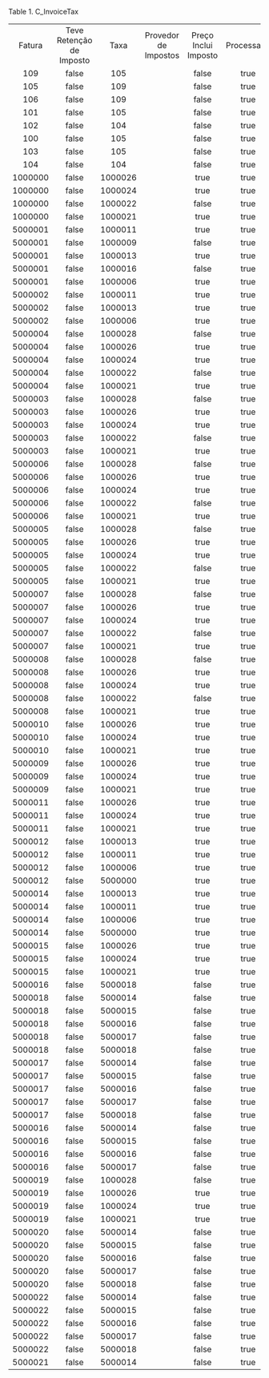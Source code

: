 <div id="d187534e1" class="table">

<div class="table-title">

Table 1. C\_InvoiceTax

</div>

<div class="table-contents">

|         |                          |         |                      |                      |            |                  |                          |
| :-----: | :----------------------: | :-----: | :------------------: | :------------------: | :--------: | :--------------: | :----------------------: |
| Fatura  | Teve Retenção de Imposto |  Taxa   | Provedor de Impostos | Preço Inclui Imposto | Processado | Valor do Imposto | Valor da Base de Imposto |
|   109   |          false           |   105   |                      |        false         |    true    |      12.95       |          215.9           |
|   105   |          false           |   109   |                      |        false         |    true    |        0         |          2731.5          |
|   106   |          false           |   109   |                      |        false         |    true    |        0         |          3657.5          |
|   101   |          false           |   105   |                      |        false         |    true    |       5.7        |            95            |
|   102   |          false           |   104   |                      |        false         |    true    |        0         |           200            |
|   100   |          false           |   105   |                      |        false         |    true    |       2.85       |           47.5           |
|   103   |          false           |   105   |                      |        false         |    true    |       9.12       |           152            |
|   104   |          false           |   104   |                      |        false         |    true    |        0         |           360            |
| 1000000 |          false           | 1000026 |                      |         true         |    true    |      131.26      |         1727.11          |
| 1000000 |          false           | 1000024 |                      |         true         |    true    |      28.49       |         1727.11          |
| 1000000 |          false           | 1000022 |                      |        false         |    true    |      86.35       |         1727.11          |
| 1000000 |          false           | 1000021 |                      |         true         |    true    |      310.88      |         1727.11          |
| 5000001 |          false           | 1000011 |                      |         true         |    true    |      594.00      |         36000.00         |
| 5000001 |          false           | 1000009 |                      |        false         |    true    |     3960.00      |         39600.00         |
| 5000001 |          false           | 1000013 |                      |         true         |    true    |     2736.00      |         36000.00         |
| 5000001 |          false           | 1000016 |                      |        false         |    true    |     6015.60      |         57420.00         |
| 5000001 |          false           | 1000006 |                      |         true         |    true    |     4320.00      |         36000.00         |
| 5000002 |          false           | 1000011 |                      |         true         |    true    |      495.00      |         30000.00         |
| 5000002 |          false           | 1000013 |                      |         true         |    true    |     2280.00      |         30000.00         |
| 5000002 |          false           | 1000006 |                      |         true         |    true    |     5400.00      |         30000.00         |
| 5000004 |          false           | 1000028 |                      |        false         |    true    |    \-2916.00     |        \-46200.00        |
| 5000004 |          false           | 1000026 |                      |         true         |    true    |    \-3040.00     |        \-40000.00        |
| 5000004 |          false           | 1000024 |                      |         true         |    true    |     \-660.00     |        \-40000.00        |
| 5000004 |          false           | 1000022 |                      |        false         |    true    |    \-3000.00     |        \-30000.00        |
| 5000004 |          false           | 1000021 |                      |         true         |    true    |    \-6120.00     |        \-34000.00        |
| 5000003 |          false           | 1000028 |                      |        false         |    true    |     2916.00      |         46200.00         |
| 5000003 |          false           | 1000026 |                      |         true         |    true    |     3040.00      |         40000.00         |
| 5000003 |          false           | 1000024 |                      |         true         |    true    |      660.00      |         40000.00         |
| 5000003 |          false           | 1000022 |                      |        false         |    true    |     3000.00      |         30000.00         |
| 5000003 |          false           | 1000021 |                      |         true         |    true    |     6120.00      |         34000.00         |
| 5000006 |          false           | 1000028 |                      |        false         |    true    |    \-2916.00     |        \-46200.00        |
| 5000006 |          false           | 1000026 |                      |         true         |    true    |    \-3040.00     |        \-40000.00        |
| 5000006 |          false           | 1000024 |                      |         true         |    true    |     \-660.00     |        \-40000.00        |
| 5000006 |          false           | 1000022 |                      |        false         |    true    |    \-3000.00     |        \-30000.00        |
| 5000006 |          false           | 1000021 |                      |         true         |    true    |    \-6120.00     |        \-34000.00        |
| 5000005 |          false           | 1000028 |                      |        false         |    true    |     2916.00      |         46200.00         |
| 5000005 |          false           | 1000026 |                      |         true         |    true    |     3040.00      |         40000.00         |
| 5000005 |          false           | 1000024 |                      |         true         |    true    |      660.00      |         40000.00         |
| 5000005 |          false           | 1000022 |                      |        false         |    true    |     3000.00      |         30000.00         |
| 5000005 |          false           | 1000021 |                      |         true         |    true    |     6120.00      |         34000.00         |
| 5000007 |          false           | 1000028 |                      |        false         |    true    |     2916.00      |         46200.00         |
| 5000007 |          false           | 1000026 |                      |         true         |    true    |     3040.00      |         40000.00         |
| 5000007 |          false           | 1000024 |                      |         true         |    true    |      660.00      |         40000.00         |
| 5000007 |          false           | 1000022 |                      |        false         |    true    |     3000.00      |         30000.00         |
| 5000007 |          false           | 1000021 |                      |         true         |    true    |     6120.00      |         34000.00         |
| 5000008 |          false           | 1000028 |                      |        false         |    true    |     9900.00      |        165000.00         |
| 5000008 |          false           | 1000026 |                      |         true         |    true    |     8360.00      |        110000.00         |
| 5000008 |          false           | 1000024 |                      |         true         |    true    |     1815.00      |        110000.00         |
| 5000008 |          false           | 1000022 |                      |        false         |    true    |     10000.00     |        100000.00         |
| 5000008 |          false           | 1000021 |                      |         true         |    true    |     21600.00     |        120000.00         |
| 5000010 |          false           | 1000026 |                      |         true         |    true    |     \-228.00     |        \-3000.00         |
| 5000010 |          false           | 1000024 |                      |         true         |    true    |     \-49.50      |        \-3000.00         |
| 5000010 |          false           | 1000021 |                      |         true         |    true    |     \-226.80     |        \-2550.00         |
| 5000009 |          false           | 1000026 |                      |         true         |    true    |      228.00      |         3000.00          |
| 5000009 |          false           | 1000024 |                      |         true         |    true    |      49.50       |         3000.00          |
| 5000009 |          false           | 1000021 |                      |         true         |    true    |      226.80      |         2550.00          |
| 5000011 |          false           | 1000026 |                      |         true         |    true    |      228.00      |         3000.00          |
| 5000011 |          false           | 1000024 |                      |         true         |    true    |      49.50       |         3000.00          |
| 5000011 |          false           | 1000021 |                      |         true         |    true    |      226.80      |         2550.00          |
| 5000012 |          false           | 1000013 |                      |         true         |    true    |      114.00      |         1500.00          |
| 5000012 |          false           | 1000011 |                      |         true         |    true    |      24.75       |         1500.00          |
| 5000012 |          false           | 1000006 |                      |         true         |    true    |      126.00      |         1050.00          |
| 5000012 |          false           | 5000000 |                      |         true         |    true    |      90.00       |         1500.00          |
| 5000014 |          false           | 1000013 |                      |         true         |    true    |      114.00      |         1500.00          |
| 5000014 |          false           | 1000011 |                      |         true         |    true    |      24.75       |         1500.00          |
| 5000014 |          false           | 1000006 |                      |         true         |    true    |      126.00      |         1050.00          |
| 5000014 |          false           | 5000000 |                      |         true         |    true    |      90.00       |         1500.00          |
| 5000015 |          false           | 1000026 |                      |         true         |    true    |      228.00      |         3000.00          |
| 5000015 |          false           | 1000024 |                      |         true         |    true    |      49.50       |         3000.00          |
| 5000015 |          false           | 1000021 |                      |         true         |    true    |      226.80      |         2550.00          |
| 5000016 |          false           | 5000018 |                      |        false         |    true    |      135.99      |          849.94          |
| 5000018 |          false           | 5000014 |                      |        false         |    true    |      64.60       |          849.94          |
| 5000018 |          false           | 5000015 |                      |        false         |    true    |      261.28      |         1451.55          |
| 5000018 |          false           | 5000016 |                      |        false         |    true    |      14.02       |          849.94          |
| 5000018 |          false           | 5000017 |                      |        false         |    true    |      51.99       |          519.85          |
| 5000018 |          false           | 5000018 |                      |        false         |    true    |      135.99      |          849.94          |
| 5000017 |          false           | 5000014 |                      |        false         |    true    |     \-64.60      |         \-849.94         |
| 5000017 |          false           | 5000015 |                      |        false         |    true    |     \-228.91     |        \-1271.70         |
| 5000017 |          false           | 5000016 |                      |        false         |    true    |     \-14.02      |         \-849.94         |
| 5000017 |          false           | 5000017 |                      |        false         |    true    |     \-51.99      |         \-519.85         |
| 5000017 |          false           | 5000018 |                      |        false         |    true    |     \-135.99     |         \-849.94         |
| 5000016 |          false           | 5000014 |                      |        false         |    true    |      64.60       |          849.94          |
| 5000016 |          false           | 5000015 |                      |        false         |    true    |      261.28      |         1451.55          |
| 5000016 |          false           | 5000016 |                      |        false         |    true    |      14.02       |          849.94          |
| 5000016 |          false           | 5000017 |                      |        false         |    true    |      51.99       |          519.85          |
| 5000019 |          false           | 1000028 |                      |        false         |    true    |      600.00      |         10000.00         |
| 5000019 |          false           | 1000026 |                      |         true         |    true    |      760.00      |         10000.00         |
| 5000019 |          false           | 1000024 |                      |         true         |    true    |      165.00      |         10000.00         |
| 5000019 |          false           | 1000021 |                      |         true         |    true    |     1200.00      |         10000.00         |
| 5000020 |          false           | 5000014 |                      |        false         |    true    |     \-64.60      |         \-849.94         |
| 5000020 |          false           | 5000015 |                      |        false         |    true    |     \-228.91     |        \-1271.70         |
| 5000020 |          false           | 5000016 |                      |        false         |    true    |     \-14.02      |         \-849.94         |
| 5000020 |          false           | 5000017 |                      |        false         |    true    |     \-51.99      |         \-519.85         |
| 5000020 |          false           | 5000018 |                      |        false         |    true    |     \-135.99     |         \-849.94         |
| 5000022 |          false           | 5000014 |                      |        false         |    true    |     \-64.60      |         \-849.94         |
| 5000022 |          false           | 5000015 |                      |        false         |    true    |     \-228.91     |        \-1271.70         |
| 5000022 |          false           | 5000016 |                      |        false         |    true    |     \-14.02      |         \-849.94         |
| 5000022 |          false           | 5000017 |                      |        false         |    true    |     \-51.99      |         \-519.85         |
| 5000022 |          false           | 5000018 |                      |        false         |    true    |     \-135.99     |         \-849.94         |
| 5000021 |          false           | 5000014 |                      |        false         |    true    |      64.60       |          849.94          |

</div>

</div>
